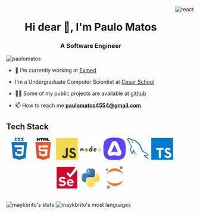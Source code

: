 <img align="right" height="509em" src="https://raw.githubusercontent.com/gist/paulomatos777/87c10ac468499a23b20c406f8e84dcdf/raw/72ede8e6b3b1e365cb5f9026645c1507d9e4aed1/githubcard3.svg" alt="react" />

<h1 align="center">Hi dear 👋, I'm Paulo Matos</h1>
<h3 align="center">A Software Engineer</h3>
<p align="left"> <img src="https://komarev.com/ghpvc/?username=paulomatos777" alt="paulomatos" /> </p>

- 🔭 I’m currently working at [Exmed](https://exmed.com.br/)

- I'm a Undergraduate Computer Scientist at [Cesar School](https://www.cesar.school/)

- 👨‍💻 Some of my public projects are available at [github](https://github.com/paulomatos777)

- 📫 How to reach me **paulomatos4554@gmail.com**


<h2>Tech Stack</h2/>
<p align="center">
<img src="https://raw.githubusercontent.com/devicons/devicon/master/icons/css3/css3-plain-wordmark.svg" alt="css3"  width="60" height="60">
<img src="https://raw.githubusercontent.com/devicons/devicon/master/icons/html5/html5-original-wordmark.svg" alt="html5"  width="60" height="60">
<img src="https://raw.githubusercontent.com/devicons/devicon/master/icons/javascript/javascript-original.svg" alt="javascript" width="60" height="60">
<img src="https://raw.githubusercontent.com/devicons/devicon/master/icons/nodejs/nodejs-original-wordmark.svg" alt="nodejs" width="60"height="60">
<img src="https://raw.githubusercontent.com/devicons/devicon/master/icons/adonisjs/adonisjs-original.svg" alt="adonisjs" width="60"height="60">
<img src="https://raw.githubusercontent.com/devicons/devicon/master/icons/mysql/mysql-original.svg" alt="mysql" width="60"height="60">
<img src="https://raw.githubusercontent.com/devicons/devicon/master/icons/typescript/typescript-original.svg" alt="typescript" width="60"height="60">


</p>

<p align="center">
<img src="https://raw.githubusercontent.com/devicons/devicon/master/icons/selenium/selenium-original.svg" alt="selenium" width="60"height="60">
<img src="https://raw.githubusercontent.com/devicons/devicon/master/icons/python/python-original.svg" alt="python" width="60"height="60">
<img src="https://raw.githubusercontent.com/devicons/devicon/master/icons/jupyter/jupyter-original.svg" alt="jupyter" width="60"height="60">
</p>

 <br>
<div align="left">
<img width="530em" src="https://github-readme-stats.vercel.app/api?username=paulomatos777&show_icons=true&theme=vision-friendly-dark" alt="maykbrito's stats"/>
<img width="530em" src="https://github-readme-stats.vercel.app/api/top-langs/?username=paulomatos777&layout=compact&theme=vision-friendly-dark" alt="maykbrito's most languages"/></div>

